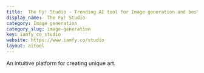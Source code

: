 ```yaml
---
title:  The Fy! Studio - Trending AI tool for Image generation and best alternatives
display_name:  The Fy! Studio
category: Image generation
category_slug: image-generation
key: iamfy_co_studio
website: https://www.iamfy.co/studio
layout: aitool
---
```


An intuitive platform for creating unique art.
